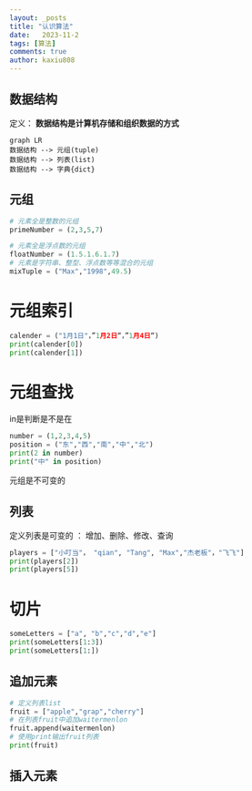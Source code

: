 ```yaml
---
layout: _posts
title: "认识算法"
date:   2023-11-2
tags: [算法]
comments: true
author: kaxiu808  
---
```


数据结构
--
定义：
**数据结构是计算机存储和组织数据的方式**

```mermaid
graph LR
数据结构 --> 元组(tuple)
数据结构 --> 列表(list)
数据结构 --> 字典{dict}
```

元组
--
```python
# 元素全是整数的元组
primeNumber = (2,3,5,7)

# 元素全是浮点数的元组
floatNumber = (1.5.1.6.1.7)
# 元素是字符串、整型、浮点数等等混合的元组
mixTuple = ("Max","1998",49.5)
```
# 元组索引
```python
calender = ("1月1日"，”1月2日“，”1月4日“)
print(calender[0])
print(calender[1])
```

# 元组查找
in是判断是不是在
```python
number = (1,2,3,4,5)
position = ("东","西","南","中","北")
print(2 in number)
print("中" in position)
```
元组是不可变的

列表
--
定义列表是可变的 ： 增加、删除、修改、查询

```python
players = ["小叮当"， "qian", "Tang", "Max","杰老板"，"飞飞"]
print(players[2])
print(players[5])
```

# 切片

```python
someLetters = ["a", "b","c","d","e"]
print(someLetters[1:3])
print(someLetters[1:])
```
## 追加元素

```python
# 定义列表list
fruit = ["apple","grap","cherry"]
# 在列表fruit中追加waitermenlon
fruit.append(waitermenlon)
# 使用print输出fruit列表
print(fruit)
```
## 插入元素


<!--stackedit_data:
eyJoaXN0b3J5IjpbMTkxMTYxMzEzOCwtMTI4NTYyMjAyNiwxOD
IwMzQ2MjA1XX0=
-->